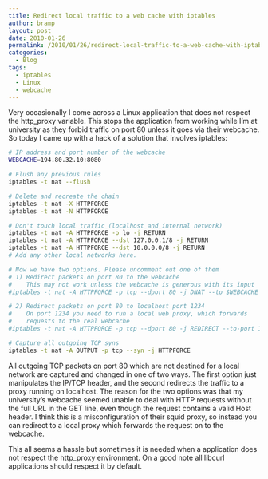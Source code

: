 ```yaml
---
title: Redirect local traffic to a web cache with iptables
author: bramp
layout: post
date: 2010-01-26
permalink: /2010/01/26/redirect-local-traffic-to-a-web-cache-with-iptables/
categories:
  - Blog
tags:
  - iptables
  - Linux
  - webcache
---
```

Very occasionally I come across a Linux application that does not respect the http_proxy variable. This stops the application from working while I&#8217;m at university as they forbid traffic on port 80 unless it goes via their webcache. So today I came up with a hack of a solution that involves iptables:

```bash
# IP address and port number of the webcache
WEBCACHE=194.80.32.10:8080

# Flush any previous rules
iptables -t nat --flush

# Delete and recreate the chain
iptables -t nat -X HTTPFORCE
iptables -t nat -N HTTPFORCE

# Don't touch local traffic (localhost and internal network)
iptables -t nat -A HTTPFORCE -o lo -j RETURN
iptables -t nat -A HTTPFORCE --dst 127.0.0.1/8 -j RETURN
iptables -t nat -A HTTPFORCE --dst 10.0.0.0/8 -j RETURN
# Add any other local networks here.

# Now we have two options. Please uncomment out one of them
# 1) Redirect packets on port 80 to the webcache
#    This may not work unless the webcache is generous with its input
#iptables -t nat -A HTTPFORCE -p tcp --dport 80 -j DNAT --to $WEBCACHE

# 2) Redirect packets on port 80 to localhost port 1234
#    On port 1234 you need to run a local web proxy, which forwards 
#    requests to the real webcache
#iptables -t nat -A HTTPFORCE -p tcp --dport 80 -j REDIRECT --to-port 1234

# Capture all outgoing TCP syns
iptables -t nat -A OUTPUT -p tcp --syn -j HTTPFORCE
```

All outgoing TCP packets on port 80 which are not destined for a local network are captured and changed in one of two ways. The first option just manipulates the IP/TCP header, and the second redirects the traffic to a proxy running on localhost. The reason for the two options was that my university&#8217;s webcache seemed unable to deal with HTTP requests without the full URL in the GET line, even though the request contains a valid Host header. I think this is a misconfiguration of their squid proxy, so instead you can redirect to a local proxy which forwards the request on to the webcache.

This all seems a hassle but sometimes it is needed when a application does not respect the http_proxy environment. On a good note all libcurl applications should respect it by default.